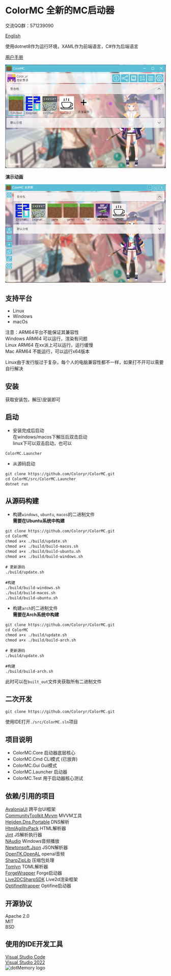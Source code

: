 # ColorMC 全新的MC启动器

交流QQ群：571239090

[English](./README_EN.md)

使用dotnet8作为运行环境，XAML作为前端语言，C#作为后端语言

[用户手册](https://github.com/Coloryr/ColorMC_Pic/blob/master/guide/Main.md)

![](/image/run.png)  

**演示动画**

![](/image/GIF.gif)  

## 支持平台
- Linux
- Windows
- macOs

注意：ARM64平台不能保证其兼容性  
Windows ARM64 可以运行，渲染有问题  
Linux ARM64 在xx派上可以运行，运行缓慢  
Mac ARM64 不能运行，可以运行x64版本  

Linux由于发行版过于复杂，每个人的电脑兼容性都不一样，如果打不开可以需要自行解决

## 安装
获取安装包，解压\安装即可

## 启动

- 安装完成后启动  
在windows/macos下解压后双击启动  
linux下可以双击启动，也可以
```
ColorMC.Launcher
```

- 从源码启动
```
git clone https://github.com/Coloryr/ColorMC.git
cd ColorMC/src/ColorMC.Launcher
dotnet run
```

## 从源码构建

- 构建`windows`, `ubuntu`, `macos`的二进制文件  
**需要在Ubuntu系统中构建**
```
git clone https://github.com/Coloryr/ColorMC.git
cd ColorMC
chmod a+x ./build/update.sh
chmod a+x ./build/build-macos.sh
chmod a+x ./build/build-ubuntu.sh
chmod a+x ./build/build-windows.sh

# 更新源码
./build/update.sh

#构建
./build/build-windows.sh
./build/build-macos.sh
./build/build-ubuntu.sh
```

- 构建`arch`的二进制文件  
**需要在Arch系统中构建**
```
git clone https://github.com/Coloryr/ColorMC.git
cd ColorMC
chmod a+x ./build/update.sh
chmod a+x ./build/build-arch.sh

# 更新源码
./build/update.sh

#构建
./build/build-arch.sh
```

此时可以在`built_out`文件夹获取所有二进制文件

## 二次开发

```
git clone https://github.com/Coloryr/ColorMC.git
```

使用IDE打开`./src/ColorMC.sln`项目

## 项目说明
- ColorMC.Core 启动器底层核心
- ColorMC.Cmd CLI模式 (已放弃)
- ColorMC.Gui Gui模式
- ColorMC.Launcher 启动器
- ColorMC.Test 用于启动器核心测试

## 依赖/引用的项目
[AvaloniaUI](https://github.com/AvaloniaUI/Avalonia) 跨平台UI框架  
[CommunityToolkit.Mvvm](https://github.com/CommunityToolkit/dotnet) MVVM工具  
[Heijden.Dns.Portable](https://github.com/softlion/Heijden.Dns) DNS解析  
[HtmlAgilityPack](https://html-agility-pack.net/) HTML解析器  
[Jint](https://github.com/sebastienros/jint) JS解析执行器  
[NAudio](https://github.com/naudio/NAudio) Windows音频播放  
[Newtonsoft.Json](https://www.newtonsoft.com/json) JSON解析器  
[OpenTK.OpenAL](https://opentk.net/) openal音频  
[SharpZipLib](https://github.com/icsharpcode/SharpZipLib) 压缩包处理  
[Tomlyn](https://github.com/xoofx/Tomlyn) TOML解析器  
[ForgeWrapper](https://github.com/ZekerZhayard/ForgeWrapper) Forge启动器  
[Live2DCSharpSDK](https://github.com/coloryr/Live2DCSharpSDK) Live2d渲染框架  
[OptifineWrapper](https://github.com/coloryr/OptifineWrapper) Optifine启动器 

## 开源协议
Apache 2.0  
MIT  
BSD

## 使用的IDE开发工具
[Visual Studio Code](https://code.visualstudio.com/)  
[Visual Studio 2022](https://visualstudio.microsoft.com/)  
![dotMemory logo](https://resources.jetbrains.com/storage/products/company/brand/logos/dotMemory_icon.svg)